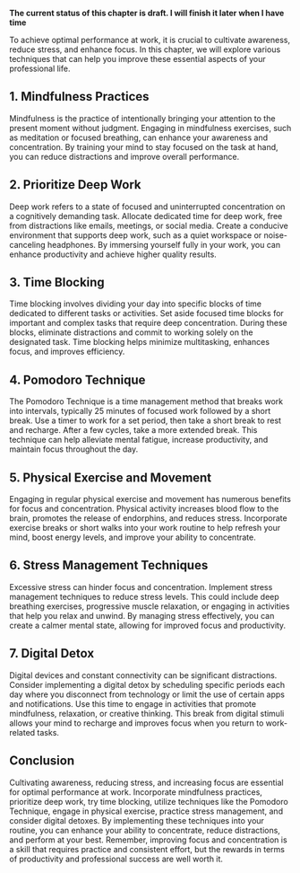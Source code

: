 **The current status of this chapter is draft. I will finish it later when I have time**

To achieve optimal performance at work, it is crucial to cultivate awareness, reduce stress, and enhance focus. In this chapter, we will explore various techniques that can help you improve these essential aspects of your professional life.

**1. Mindfulness Practices**
----------------------------

Mindfulness is the practice of intentionally bringing your attention to the present moment without judgment. Engaging in mindfulness exercises, such as meditation or focused breathing, can enhance your awareness and concentration. By training your mind to stay focused on the task at hand, you can reduce distractions and improve overall performance.

**2. Prioritize Deep Work**
---------------------------

Deep work refers to a state of focused and uninterrupted concentration on a cognitively demanding task. Allocate dedicated time for deep work, free from distractions like emails, meetings, or social media. Create a conducive environment that supports deep work, such as a quiet workspace or noise-canceling headphones. By immersing yourself fully in your work, you can enhance productivity and achieve higher quality results.

**3. Time Blocking**
--------------------

Time blocking involves dividing your day into specific blocks of time dedicated to different tasks or activities. Set aside focused time blocks for important and complex tasks that require deep concentration. During these blocks, eliminate distractions and commit to working solely on the designated task. Time blocking helps minimize multitasking, enhances focus, and improves efficiency.

**4. Pomodoro Technique**
-------------------------

The Pomodoro Technique is a time management method that breaks work into intervals, typically 25 minutes of focused work followed by a short break. Use a timer to work for a set period, then take a short break to rest and recharge. After a few cycles, take a more extended break. This technique can help alleviate mental fatigue, increase productivity, and maintain focus throughout the day.

**5. Physical Exercise and Movement**
-------------------------------------

Engaging in regular physical exercise and movement has numerous benefits for focus and concentration. Physical activity increases blood flow to the brain, promotes the release of endorphins, and reduces stress. Incorporate exercise breaks or short walks into your work routine to help refresh your mind, boost energy levels, and improve your ability to concentrate.

**6. Stress Management Techniques**
-----------------------------------

Excessive stress can hinder focus and concentration. Implement stress management techniques to reduce stress levels. This could include deep breathing exercises, progressive muscle relaxation, or engaging in activities that help you relax and unwind. By managing stress effectively, you can create a calmer mental state, allowing for improved focus and productivity.

**7. Digital Detox**
--------------------

Digital devices and constant connectivity can be significant distractions. Consider implementing a digital detox by scheduling specific periods each day where you disconnect from technology or limit the use of certain apps and notifications. Use this time to engage in activities that promote mindfulness, relaxation, or creative thinking. This break from digital stimuli allows your mind to recharge and improves focus when you return to work-related tasks.

**Conclusion**
--------------

Cultivating awareness, reducing stress, and increasing focus are essential for optimal performance at work. Incorporate mindfulness practices, prioritize deep work, try time blocking, utilize techniques like the Pomodoro Technique, engage in physical exercise, practice stress management, and consider digital detoxes. By implementing these techniques into your routine, you can enhance your ability to concentrate, reduce distractions, and perform at your best. Remember, improving focus and concentration is a skill that requires practice and consistent effort, but the rewards in terms of productivity and professional success are well worth it.
